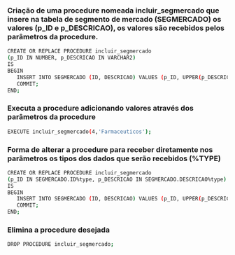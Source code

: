 ### Criação de uma procedure nomeada incluir_segmercado que insere na tabela de segmento de mercado (SEGMERCADO) os valores (p_ID e p_DESCRICAO), os valores são recebidos pelos parâmetros da procedure.

```bash
CREATE OR REPLACE PROCEDURE incluir_segmercado
(p_ID IN NUMBER, p_DESCRICAO IN VARCHAR2)
IS
BEGIN
   INSERT INTO SEGMERCADO (ID, DESCRICAO) VALUES (p_ID, UPPER(p_DESCRICAO));
   COMMIT;
END;
```

### Executa a procedure adicionando valores através dos parâmetros da procedure

```bash
EXECUTE incluir_segmercado(4,'Farmaceuticos');
```

### Forma de alterar a procedure para receber diretamente nos parâmetros os tipos dos dados que serão recebidos (%TYPE)

```bash
CREATE OR REPLACE PROCEDURE incluir_segmercado
(p_ID IN SEGMERCADO.ID%type, p_DESCRICAO IN SEGMERCADO.DESCRICAO%type)
IS
BEGIN
   INSERT INTO SEGMERCADO (ID, DESCRICAO) VALUES (p_ID, UPPER(p_DESCRICAO));
   COMMIT;
END;
```

### Elimina a procedure desejada

```bash
DROP PROCEDURE incluir_segmercado;
```
